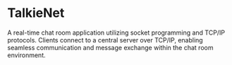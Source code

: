 # TalkieNet
A real-time chat room application utilizing socket programming and TCP/IP protocols. Clients connect to a central server over TCP/IP, enabling seamless communication and message exchange within the chat room environment.
